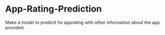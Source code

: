# App-Rating-Prediction
Make a model to predictt he apprating with other information about the app provided.
